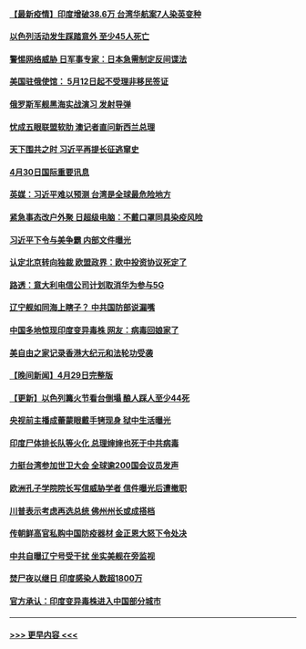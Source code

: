 #### [【最新疫情】印度增破38.6万 台湾华航案7人染英变种](../pages/prog202/a103108035.md?t=05010452) 
#### [以色列活动发生踩踏意外 至少45人死亡](../pages/prog202/a103107919.md?t=05010452) 
#### [警惕网络威胁 日军事专家：日本急需制定反间谍法](../pages/prog202/a103107912.md?t=05010452) 
#### [美国驻俄使馆： 5月12日起不受理非移民签证](../pages/prog202/a103107903.md?t=05010452) 
#### [俄罗斯军舰黑海实战演习 发射导弹](../pages/prog202/a103107890.md?t=05010452) 
#### [忧成五眼联盟软肋 澳记者直问新西兰总理](../pages/prog202/a103107874.md?t=05010452) 
#### [天下围共之时 习近平再提长征逃窜史](../pages/prog202/a103106493.md?t=05010452) 
#### [4月30日国际重要讯息](../pages/prog202/a103107685.md?t=05010452) 
#### [英媒：习近平难以预测 台湾是全球最危险地方](../pages/prog202/a103107669.md?t=05010452) 
#### [紧急事态改户外聚 日超级电脑：不戴口罩同具染疫风险](../pages/prog202/a103107644.md?t=05010452) 
#### [习近平下令与美争霸 内部文件曝光](../pages/prog202/a103107608.md?t=05010452) 
#### [认定北京转向独裁 欧盟政界：欧中投资协议死定了](../pages/prog202/a103107584.md?t=05010452) 
#### [路透：意大利电信公司计划取消华为参与5G](../pages/prog202/a103107555.md?t=05010452) 
#### [辽宁舰如同海上瞎子？ 中共国防部说漏嘴](../pages/prog202/a103107491.md?t=05010452) 
#### [中国多地惊现印度变异毒株 网友：病毒回娘家了](../pages/prog202/a103107447.md?t=05010452) 
#### [美自由之家记录香港大纪元和法轮功受袭](../pages/prog202/a103107483.md?t=05010452) 
#### [【晚间新闻】4月29日完整版](../pages/prog202/a103107418.md?t=05010452) 
#### [【更新】以色列篝火节看台倒塌 酿人踩人至少44死](../pages/prog202/a103107417.md?t=05010452) 
#### [央视前主播成蕾蒙眼戴手铐现身 狱中生活曝光](../pages/prog202/a103107399.md?t=05010452) 
#### [印度尸体排长队等火化 总理婶婶也死于中共病毒](../pages/prog202/a103106986.md?t=05010452) 
#### [力挺台湾参加世卫大会 全球逾200国会议员发声](../pages/prog202/a103107224.md?t=05010452) 
#### [欧洲孔子学院院长写信威胁学者 信件曝光后遭撤职](../pages/prog202/a103107199.md?t=05010452) 
#### [川普表示考虑再选总统 佛州州长或成搭档](../pages/prog202/a103107235.md?t=05010452) 
#### [传朝鲜高官私购中国防疫器材 金正恩大怒下令处决](../pages/prog202/a103107179.md?t=05010452) 
#### [中共自曝辽宁号受干扰 坐实美舰在旁监视](../pages/prog202/a103107230.md?t=05010452) 
#### [焚尸夜以继日 印度感染人数超1800万](../pages/prog202/a103107222.md?t=05010452) 
#### [官方承认：印度变异毒株进入中国部分城市](../pages/prog202/a103107211.md?t=05010452) 

----
#### [ >>> 更早内容 <<< ](../indexes/prog202-earlier.md)

